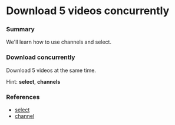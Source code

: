 # Download 5 videos concurrently

### Summary
We'll learn how to use channels and select.

### Download concurrently
Download 5 videos at the same time.

Hint: **select**, **channels**

### References
* [select](https://golang.org/ref/spec#Select_statements)
* [channel](https://golang.org/ref/spec#Channel_types)
